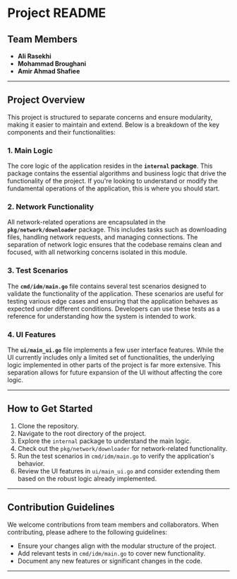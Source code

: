 # Project README

## Team Members
- **Ali Rasekhi**
- **Mohammad Broughani**
- **Amir Ahmad Shafiee**

---

## Project Overview

This project is structured to separate concerns and ensure modularity, making it easier to maintain and extend. Below is a breakdown of the key components and their functionalities:

### 1. **Main Logic**
The core logic of the application resides in the **`internal` package**. This package contains the essential algorithms and business logic that drive the functionality of the project. If you're looking to understand or modify the fundamental operations of the application, this is where you should start.

### 2. **Network Functionality**
All network-related operations are encapsulated in the **`pkg/network/downloader`** package. This includes tasks such as downloading files, handling network requests, and managing connections. The separation of network logic ensures that the codebase remains clean and focused, with all networking concerns isolated in this module.

### 3. **Test Scenarios**
The **`cmd/idm/main.go`** file contains several test scenarios designed to validate the functionality of the application. These scenarios are useful for testing various edge cases and ensuring that the application behaves as expected under different conditions. Developers can use these tests as a reference for understanding how the system is intended to work.

### 4. **UI Features**
The **`ui/main_ui.go`** file implements a few user interface features. While the UI currently includes only a limited set of functionalities, the underlying logic implemented in other parts of the project is far more extensive. This separation allows for future expansion of the UI without affecting the core logic.

---

## How to Get Started

1. Clone the repository.
2. Navigate to the root directory of the project.
3. Explore the `internal` package to understand the main logic.
4. Check out the `pkg/network/downloader` for network-related functionality.
5. Run the test scenarios in `cmd/idm/main.go` to verify the application's behavior.
6. Review the UI features in `ui/main_ui.go` and consider extending them based on the robust logic already implemented.

---

## Contribution Guidelines

We welcome contributions from team members and collaborators. When contributing, please adhere to the following guidelines:
- Ensure your changes align with the modular structure of the project.
- Add relevant tests in `cmd/idm/main.go` to cover new functionality.
- Document any new features or significant changes in the code.

---

